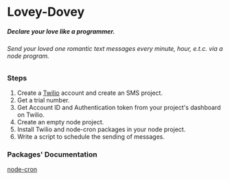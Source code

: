 # Lovey-Dovey
##### Declare your love like a programmer.
###### Send your loved one romantic text messages every minute, hour, e.t.c. via a node program.

### Steps
1. Create a [Twilio](https://www.twilio.com/) account and create an SMS project.
2. Get a trial number.
3. Get Account ID and Authentication token from your project's dashboard on Twilio.
4. Create an empty node project.
5. Install Twilio and node-cron packages in your node project.
6. Write a script to schedule the sending of messages. 

### Packages' Documentation
[node-cron](https://www.npmjs.com/package/node-cron)

